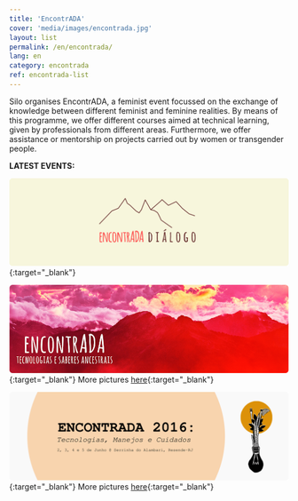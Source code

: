 ```yaml
---
title: 'EncontrADA'
cover: 'media/images/encontrada.jpg'
layout: list
permalink: /en/encontrada/
lang: en
category: encontrada
ref: encontrada-list
---
```

Silo organises EncontrADA, a feminist event focussed on the exchange of knowledge between different feminist and feminine realities. By means of this programme, we offer different courses aimed at technical learning, given by professionals from different areas. Furthermore, we offer assistance or mentorship on projects carried out by women or transgender people.
  
  
**LATEST EVENTS:**
  
[![](/media/images/encontrada19.jpg)](https://silo.org.br/encontrada-2019-di-logo/){:target="_blank"}
  
[![](/media/images/encontrada17.jpg)](http://encontrada.org){:target="_blank"}
More pictures [here](https://www.flickr.com/photos/152202556@N06/with/36762989454/){:target="_blank"}
  
[![](/media/images/encontrada16.jpg)](https://encontrada.hotglue.me/2016/){:target="_blank"}
More pictures [here](https://www.flickr.com/photos/152202556@N06/albums/72157685722066836){:target="_blank"}


